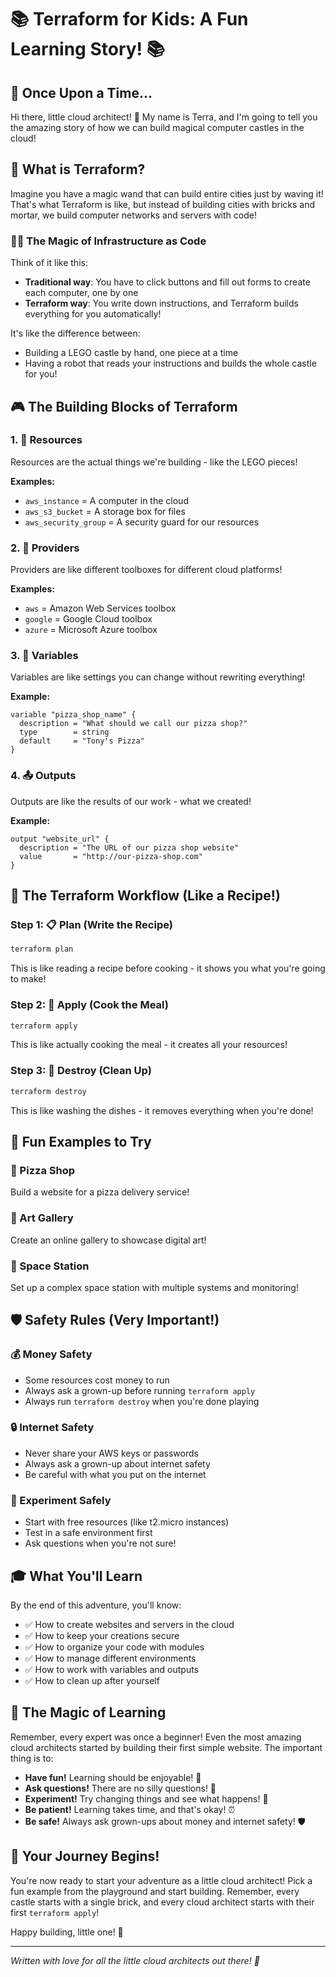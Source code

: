 # 📚 Terraform for Kids: A Fun Learning Story! 📚

## 🌟 Once Upon a Time...

Hi there, little cloud architect! 👋 My name is Terra, and I'm going to tell you the amazing story of how we can build magical computer castles in the cloud! 

## 🏰 What is Terraform?

Imagine you have a magic wand that can build entire cities just by waving it! That's what Terraform is like, but instead of building cities with bricks and mortar, we build computer networks and servers with code! 

### 🧙‍♂️ The Magic of Infrastructure as Code

Think of it like this:
- **Traditional way**: You have to click buttons and fill out forms to create each computer, one by one
- **Terraform way**: You write down instructions, and Terraform builds everything for you automatically!

It's like the difference between:
- Building a LEGO castle by hand, one piece at a time
- Having a robot that reads your instructions and builds the whole castle for you!

## 🎮 The Building Blocks of Terraform

### 1. 🧱 Resources
Resources are the actual things we're building - like the LEGO pieces!

**Examples:**
- `aws_instance` = A computer in the cloud
- `aws_s3_bucket` = A storage box for files
- `aws_security_group` = A security guard for our resources

### 2. 🧰 Providers
Providers are like different toolboxes for different cloud platforms!

**Examples:**
- `aws` = Amazon Web Services toolbox
- `google` = Google Cloud toolbox
- `azure` = Microsoft Azure toolbox

### 3. 📝 Variables
Variables are like settings you can change without rewriting everything!

**Example:**
```hcl
variable "pizza_shop_name" {
  description = "What should we call our pizza shop?"
  type        = string
  default     = "Tony's Pizza"
}
```

### 4. 📤 Outputs
Outputs are like the results of our work - what we created!

**Example:**
```hcl
output "website_url" {
  description = "The URL of our pizza shop website"
  value       = "http://our-pizza-shop.com"
}
```

## 🎯 The Terraform Workflow (Like a Recipe!)

### Step 1: 📋 Plan (Write the Recipe)
```bash
terraform plan
```
This is like reading a recipe before cooking - it shows you what you're going to make!

### Step 2: 🍳 Apply (Cook the Meal)
```bash
terraform apply
```
This is like actually cooking the meal - it creates all your resources!

### Step 3: 🧹 Destroy (Clean Up)
```bash
terraform destroy
```
This is like washing the dishes - it removes everything when you're done!

## 🎨 Fun Examples to Try

### 🍕 Pizza Shop
Build a website for a pizza delivery service!

### 🎨 Art Gallery
Create an online gallery to showcase digital art!

### 🚀 Space Station
Set up a complex space station with multiple systems and monitoring!

## 🛡️ Safety Rules (Very Important!)

### 💰 Money Safety
- Some resources cost money to run
- Always ask a grown-up before running `terraform apply`
- Always run `terraform destroy` when you're done playing

### 🔒 Internet Safety
- Never share your AWS keys or passwords
- Always ask a grown-up about internet safety
- Be careful with what you put on the internet

### 🧪 Experiment Safely
- Start with free resources (like t2.micro instances)
- Test in a safe environment first
- Ask questions when you're not sure!

## 🎓 What You'll Learn

By the end of this adventure, you'll know:

- ✅ How to create websites and servers in the cloud
- ✅ How to keep your creations secure
- ✅ How to organize your code with modules
- ✅ How to manage different environments
- ✅ How to work with variables and outputs
- ✅ How to clean up after yourself

## 🌟 The Magic of Learning

Remember, every expert was once a beginner! Even the most amazing cloud architects started by building their first simple website. The important thing is to:

- **Have fun!** Learning should be enjoyable! 🎈
- **Ask questions!** There are no silly questions! 🤔
- **Experiment!** Try changing things and see what happens! 🧪
- **Be patient!** Learning takes time, and that's okay! ⏰
- **Be safe!** Always ask grown-ups about money and internet safety! 🛡️

## 🎉 Your Journey Begins!

You're now ready to start your adventure as a little cloud architect! Pick a fun example from the playground and start building. Remember, every castle starts with a single brick, and every cloud architect starts with their first `terraform apply`!

Happy building, little one! 🌟

---

*Written with love for all the little cloud architects out there! 💙*
